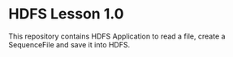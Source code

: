 # HDFS Lesson 1.0

This repository contains HDFS Application to read a file, create a SequenceFile and save it into HDFS.